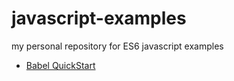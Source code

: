 # javascript-examples
my personal repository for ES6 javascript examples

* [Babel QuickStart](docs/babel-tips.md)
